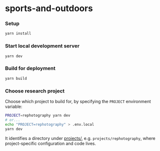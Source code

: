 # sports-and-outdoors

### Setup

```sh
yarn install
```

### Start local development server

```sh
yarn dev
```

### Build for deployment

```sh
yarn build
```

### Choose research project

Choose which project to build for, by specifying the `PROJECT` environment variable:

```sh
PROJECT=rephotography yarn dev
# or...
echo "PROJECT=rephotography" > .env.local
yarn dev
```

It identifies a directory under [projects/](projects/), e.g. `projects/rephotography`, where project-specific configuration and code lives.
